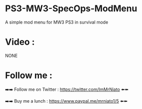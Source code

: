 # PS3-MW3-SpecOps-ModMenu

A simple  mod menu for MW3 PS3 in survival mode


# Video :

NONE


# Follow me :


➡️➡️ Follow me on Twitter : https://twitter.com/ImMrNiato ⬅️⬅️

➡️➡️ Buy me a lunch : https://www.paypal.me/mrniato1/5 ⬅️⬅️

